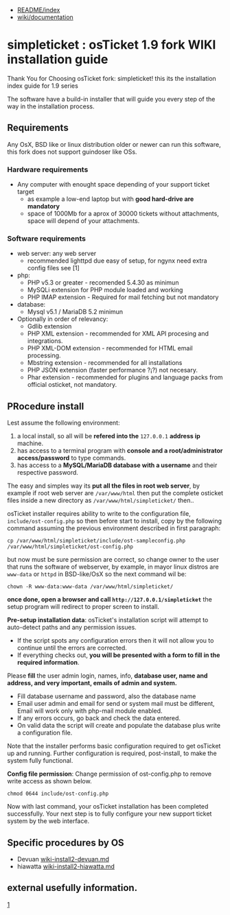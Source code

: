* [README/index](README.md)
* [wiki/documentation](wiki-a-index.md)

simpleticket : osTicket 1.9 fork WIKI installation guide
==========================================

Thank You for Choosing osTicket fork: simpleticket! this its the installation index guide for 1.9 series

The software have a build-in installer that will guide you every step of the way in the installation process.

## Requirements ##

Any OsX, BSD like or linux distribution older or newer can run this software, this fork does not support guindoser like OSs.

### Hardware requirements ###

* Any computer with enought space depending of your support ticket target
  * as example a low-end laptop but with **good hard-drive are mandatory**
  * space of 1000Mb for a aprox of 30000 tickets without attachments, space will depend of your attachments.

### Software requirements ###

* web server: any web server
  * recommended lighttpd due easy of setup, for ngynx need extra config files see [1]
* php:
  * PHP v5.3 or greater - recomended 5.4.30 as minimun
  * MySQLi extension for PHP module loaded and working
  * PHP IMAP extension - Required for mail fetching but not mandatory
* database:
  * Mysql v5.1 / MariaDB 5.2 minimun
* Optionally in order of relevancy:
  * Gdlib extension
  * PHP XML extension - recommended for XML API procesing and integrations.
  * PHP XML-DOM extension - recommended for HTML email processing.
  * Mbstring extension - recommended for all installations
  * PHP JSON extension (faster performance ?¡?) not necesary.
  * Phar extension - recommended for plugins and language packs from official osticket, not mandatory.

## PRocedure install ##

Lest assume the following environment:
1. a local install, so all will be **refered into the** `127.0.0.1` **address ip** machine.
2. has access to a terminal program with **console and a root/administrator access/password** to type commands.
3. has access to a **MySQL/MariaDB database with a username** and their respective password.

The easy and simples way its **put all the files in root web server**, by example if root web server are `/var/www/html` 
then put the complete osticket files inside a new directory as `/var/www/html/simpleticket/` then..

osTicket installer requires ability to write to the configuration file, `include/ost-config.php` so then 
before start to install, copy by the following command assuming the previous environment described in first paragraph:

`cp /var/www/html/simpleticket/include/ost-sampleconfig.php /var/www/html/simpleticket/ost-config.php`

but now must be sure permission are correct, so change owner to the user that runs the software of webserver, 
by example, in mayor linux distros are `www-data` or `httpd` in BSD-like/OsX so the next command wil be:

`chown -R www-data:www-data /var/www/html/simpleticket/`

**once done, open a browser and call `http://127.0.0.1/simpleticket`** the setup program will redirect 
to proper screen to install.

**Pre-setup installation data**: osTicket's installation script will attempt to auto-detect paths and any permission issues. 

* If the script spots any configuration errors then it will not allow you to continue until the errors are corrected.
* If everything checks out, **you will be presented with a form to fill in the required information**.

Please **fill** the user admin login, names, info, **database user, name and address, and very important, emails of admin and system.**

* Fill database username and password, also the database name
* Email user admin and email for send or system mail must be different, Email will work only with php-mail module enabled.
* If any errors occurs, go back and check the data entered.
* On valid data the script will create and populate the database plus write a configuration file.

Note that the installer performs basic configuration required to get osTicket up and running. 
Further configuration is required, post-install, to make the system fully functional. 

**Config file permission**: Change permission of ost-config.php to remove write access as shown below.

`chmod 0644 include/ost-config.php`

Now with last command, your osTicket installation has been completed successfully. 
Your next step is to fully configure your new support ticket system by the web interface.

## Specific procedures by OS

* Devuan [wiki-install2-devuan.md](wiki-install2-devuan.md)
* hiawatta [wiki-install2-hiawatta.md](wiki-install2-hiawatta.md)

## external usefully information.

[1](https://github.com/osTicket/osTicket-1.7/issues/538#issuecomment-285117948)
